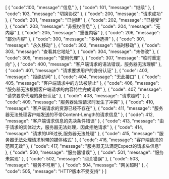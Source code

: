[
 {
 "code":100,
 "message":"信息"
 },
 {
 "code": 101,
 "message": "继续"
 },
 {
 "code": 103,
 "message": "切换协议"
 },
 {
 "code": 200,
 "message": "请求成功"
 },
 {
 "code": 201,
 "message": "已创建"
 },
 {
 "code": 202,
 "message": "已接受"
 },
 {
 "code": 203,
 "message": "非授权信息"
 },
 {
 "code": 204,
 "message": "无内容"
 },
 {
 "code": 205,
 "message": "重置内容"
 },
 {
 "code": 206,
 "message": "部分内容"
 },
 {
 "code": 300,
 "message": "多种选择"
 },
 {
 "code": 301,
 "message": "永久移动"
 },
 {
 "code": 302,
 "message": "临时移动"
 },
 {
 "code": 303,
 "message": "查看其它地址"
 },
 {
 "code": 304,
 "message": "未修改"
 },
 {
 "code": 305,
 "message": "使用代理"
 },
 {
 "code": 307,
 "message": "临时重定向"
 },
 {
 "code": 400,
 "message": "客户端请求的语法错误，服务器无法理解"
 },
 {
 "code": 401,
 "message": "请求要求用户的身份认证"
 },
 {
 "code": 403,
 "message": "拒绝访问"
 },
 {
 "code": 404,
 "message": "无此接口"
 },
 {
 "code": 405,
 "message": "客户端请求中的方法被禁止"
 },
 {
 "code": 406,
 "message": "服务器无法根据客户端请求的内容特性完成请求"
 },
 {
 "code": 407,
 "message": "请求要求代理的身份认证"
 },
 {
 "code": 408,
 "message": "请求超时"
 },
 {
 "code": 409,
 "message": "服务器处理请求时发生了冲突"
 },
 {
 "code": 410,
 "message": "客户端请求的资源已经不存在"
 },
 {
 "code": 411,
 "message": "服务器无法处理客户端发送的不带Content-Length的请求信息"
 },
 {
 "code": 412,
 "message": "客户端请求信息的先决条件错误"
 },
 {
 "code": 413,
 "message": "由于请求的实体过大，服务器无法处理，因此拒绝请求"
 },
 {
 "code": 414,
 "message": "请求的URI过长,服务器无法处理"
 },
 {
 "code": 415,
 "message": "服务器无法处理请求附带的媒体格式"
 },
 {
 "code": 416,
 "message": "客户端请求的范围无效"
 },
 {
 "code": 417,
 "message": "服务器无法满足Expect的请求头信息"
 },
 {
 "code": 500,
 "message": "服务器错误"
 },
 {
 "code": 501,
 "message": "服务未实现"
 },
 {
 "code": 502,
 "message": "网关错误"
 },
 {
 "code": 503,
 "message": "服务不可用"
 },
 {
 "code": 504,
 "message": "网关超时"
 },
 {
 "code": 505,
 "message": "HTTP版本不受支持"
 }
]